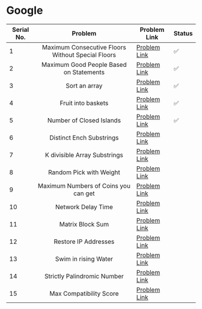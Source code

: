 
# Google

| Serial No. | Problem | Problem Link | Status |
| ---------- |:-------:| ------------ | ------ |
| 1 | Maximum Consecutive Floors Without Special Floors | [Problem Link](https://leetcode.com/problems/maximum-consecutive-floors-without-special-floors/) | ✅ |
| 2 | Maximum Good People Based on Statements | [Problem Link](https://leetcode.com/problems/maximum-good-people-based-on-statements/) | ✅ |
| 3 | Sort an array | [Problem Link](https://leetcode.com/problems/sort-an-array/) | ✅ |
| 4 | Fruit into baskets | [Problem Link](https://leetcode.com/problems/fruit-into-baskets/) | ✅ |
| 5 | Number of Closed Islands | [Problem Link](https://leetcode.com/problems/number-of-closed-islands/) | ✅ |
| 6 | Distinct Ench Substrings | [Problem Link](https://leetcode.com/problems/distinct-echo-substrings/) | |
| 7 | K divisible Array Substrings | [Problem Link](https://leetcode.com/problems/k-divisible-elements-subarrays/) | |
| 8 | Random Pick with Weight | [Problem Link](https://leetcode.com/problems/random-pick-with-weight/) | |
| 9 | Maximum Numbers of Coins you can get | [Problem Link](https://leetcode.com/problems/maximum-number-of-coins-you-can-get/) | |
| 10 | Network Delay Time | [Problem Link](https://leetcode.com/problems/network-delay-time/) | |
| 11 | Matrix Block Sum | [Problem Link](https://leetcode.com/problems/matrix-block-sum/) | |
| 12 | Restore IP Addresses | [Problem Link](https://leetcode.com/problems/restore-ip-addresses/) | |
| 13 | Swim in rising Water | [Problem Link](https://leetcode.com/problems/swim-in-rising-water/) | |
| 14 | Strictly Palindromic Number | [Problem Link](https://leetcode.com/problems/strictly-palindromic-number/) | |
| 15 | Max Compatibility Score | [Problem Link](https://leetcode.com/problems/maximum-compatibility-score-sum/) | |



